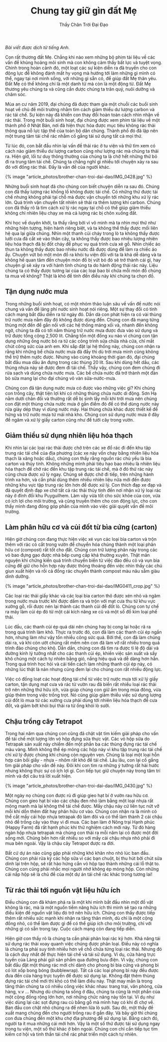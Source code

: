 ﻿---
title: Chung tay giữ gìn đất Mẹ 
author: Thầy Chân Trời Đại Đạo
---

*Bài viết được dịch từ tiếng Anh.*

Con rất thương đất Mẹ. Chẳng khi nào xem những bộ phim tài liệu về các vấn đề khủng hoảng môi sinh mà con không cảm thấy bất lực và tuyệt vọng. Chính trong hoàn cảnh đó, một loạt các sự kiện diễn ra đã truyền cho con động lực để không đánh mất hy vọng mà hướng tới làm những gì mình có thể, ngay tại nơi mình sống, với những gì sẵn có, để giúp đất Mẹ thân yêu. Đất Mẹ có thể không chỉ là một danh từ mà còn là một động từ. Đất Mẹ thương yêu chúng ta và cũng cần được chúng ta trân quý, nuôi dưỡng và chăm sóc. 

Mùa an cư năm 2019, đại chúng đã được tham gia một chuỗi các buổi sinh hoạt về chủ đề môi trường nhằm tìm cách giảm thiểu dư lượng carbon và rác tái chế. Sự kiện này đã khiến con thay đổi hoàn toàn cách nhìn nhận về rác thải. Trong một buổi sinh hoạt, đại chúng được xem phim tài liệu về một thành phố ở Nhật Bản, nơi đã hiện thực hóa được mục tiêu không rác thải thông qua nỗ lực tập thể của toàn bộ dân chúng. Thành phố đó đã lập nên một trung tâm tái chế rác nhằm cố gắng tái sử dụng tất cả mọi thứ.

Từ lúc đó, con bắt đầu nhìn lại vấn đề thải rác ở tu viện và thử tìm xem có cách nào giảm thiểu dư lượng carbon cũng như lượng rác mà chúng ta thải ra. Hiện giờ, lối tư duy thông thường của chúng ta là chở hết những thứ bỏ đi ra trung tâm tái chế. Chúng ta chẳng nghĩ gì nhiều tới chuyện xảy ra sau đó với đống rác thải. Đấy là vấn đề của người khác. 

{% image "article_photos/brother-chan-troi-dai-dao/IMG_0428.jpg" %}

Những buổi sinh hoạt đã cho chúng con biết chuyện diễn ra sau đó. Chúng con đã thấy lượng rác khổng lồ không được tái chế. Có những thứ được tái chế nhưng không phải tại chỗ mà được vận chuyển tới những khu xử lý rác lớn. Quá trình vận chuyển tất nhiên sẽ thải ra thêm lượng khí carbon. Chúng con đã thấy rõ là tìm cách xử lý rác ngay tại chỗ có thể giúp giảm thiểu không chỉ nhiên liệu chạy xe mà cả lượng rác bị chôn xuống đất. 

Khi học về duyên khởi, ta thấy rằng bởi vì vô minh mà ta nhìn mọi thứ như những hiện tượng, hiện hành riêng biệt, và ta không thể thấy được mối liên hệ qua lại giữa chúng. Nhìn một thanh củi cháy trong lò ta không thấy được lưỡi cưa đã cắt xẻ vào thân cây, ta không thấy được bao nhiêu lượng nhiên liệu hóa thạch đã bị đốt cháy để phục vụ quá trình cưa xẻ gỗ. Nhìn chiếc áo thun ta không thấy được bao nhiêu nước đã được dùng để làm ra chiếc áo ấy. Chuyện vứt bỏ một món đồ ra khỏi tu viện đối với ta là khá dễ dàng và ta không hề quan tâm đến chuyện món đồ bị vứt bỏ đó sẽ trở thành cái gì, hay chuyện gì sẽ xảy ra với hành tinh chúng ta do hành động thải rác này. Liệu chúng ta có thấy được tương lai của các loại bao bì chứa mỗi món đồ chúng ta mua về không? Thật là khó để tính đến điều này khi chúng ta chọn đồ. 

## Tận dụng nước mưa

Trong những buổi sinh hoạt, có một nhóm thảo luận sâu về vấn đề nước nói chung và vấn đề lãng phí nước sinh hoạt nói riêng. Một sự thay đổi có tính cách mạng bắt đầu diễn ra từ ngày đó. Dần dà con phát hiện ra có vài thùng trữ nước mưa nằm đây đó không được dùng đến. Chúng con đã mang từng thùng một đến để gắn nối với các hệ thống máng xối và, nhanh đến không ngờ, chúng ta đã có tới năm thùng trữ nước mưa được đưa vào sử dụng và trữ được tổng cộng 2,500 lít. Chẳng tốn một đồng xu nào vì chúng con tận dụng những ống nước bỏ ra từ các công trình sửa chữa nhà cửa, chỉ mất chút công sức của anh em. Khi sắp đặt lại hệ thống này, chúng con nhận ra rằng khi những bể chứa nước mưa đã đầy thì dù trời mưa mình cũng không thể trữ thêm nước được. Nhưng vào cùng khoảng thời gian đó, đại chúng bắt đầu mua dầu ăn đựng trong các thùng 20 lít. Sau khi dùng hết dầu, các thùng nhựa này sẽ được đem đi tái chế. Thấy vậy, chúng con đem chúng đi rửa sạch và dùng chứa nước mưa. Các bể chứa nước đã trở thành một đàn bò sữa mang lại cho đại chúng vô vàn sữa-nước-mưa.

Chúng con đã tận dụng nước mưa có được vào những việc gì? Khi chúng con trồng cây, thật tiện lợi khi có những thùng chứa nước di động. Sơn Hạ nằm dưới chân đồi và thường rất dễ bị sình lầy mỗi khi trời mưa nên chúng con đặt một thùng chứa nước mưa ở gần điểm đó để có thể dùng nước này rửa giày dép thay vì dùng nước máy. Hai thùng chứa khác được thiết kế để hứng và trữ nước mưa từ mái nhà kho. Chúng con sử dụng nước mưa ở đây để ngâm và xử lý giấy carton cũng như để tưới cây trong vườn. 

## Giảm thiểu sử dụng nhiên liệu hóa thạch

Khi nhìn lại các loại rác thải được chở trên các xe đổ rác đi đến khu tập trung rác tái chế của địa phương (các xe này vốn chạy bằng nhiên liệu hóa thạch là xăng hoặc dầu), chúng con thấy rằng nguồn rác chủ yếu là bìa carton và thủy tinh. Không những mình phải tiêu hao bao nhiêu là nhiên liệu hóa thạch để chở rác đến khu tập trung rác tái chế, mà ở đó thứ rác này cũng chưa được xử lý ngay. Chúng sẽ được chở đi tiếp, trên những hành trình xa hơn, và cần phải dùng thêm nhiều nhiên liệu nữa mới đến được những khu vực tập trung rác lớn hơn để được xử lý. Con thích đạp xe đạp và đã quyết định đạp xe chở tất cả rác thải thủy tinh đến nơi nhận xử lý loại rác này ở đỉnh đồi khu Puyguilhem. Làm vậy vừa tốt cho sức khỏe của con, vừa có ích lợi cho môi trường, và cũng truyền thêm cho con động lực, cho con thấy mình đang đóng góp phần của mình vào việc giải quyết vấn đề môi trường.

## Làm phân hữu cơ và củi đốt từ bìa cứng (carton)

Hiện giờ chúng con đang thực hiện việc xé vụn các loại bìa carton và trộn thêm với rác cỏ cắt trong vườn để chuyển hóa chúng thành một loại phân hữu cơ (compost) rất tốt cho đất. Chúng con trữ lượng phân này trong các vỏ bao đựng gạo được nhà bếp cung cấp khá thường xuyên. Thật mãn nguyện khi chứng kiến quá trình chuyển biến từ việc đảo đều cỏ và vụn bìa cứng để giữ cho hỗn hợp này được thông thoáng đến việc nhìn thấy các chú giun xuất hiện và rồi cả đống rác chuyển thành compost màu nâu sẫm giàu dinh dưỡng. 

{% image "article_photos/brother-chan-troi-dai-dao/IMG0411_crop.jpg" %}

Các loại rác thải giấy khác và các loại bìa carton thô được xén nhỏ và ngâm trong nước mưa trước khi được dầm ra và trộn với mạt cưa thu từ khu vực xưởng gỗ, rồi được nén lại thành các thanh củi để đốt lò. Chúng con tự chế ra máy làm củi ép đó từ một cái kích nâng xe cũ và một số đồ kim loại phế thải. 

Lúc đầu, các thanh củi ép quá dài nên chúng hay bị cong lại hoặc rã ra trong quá trình làm khô. Thực ra trước đó, con đã làm các thanh củi ép ngắn hơn, nhưng làm như vậy tốn nhiều công sức quá. Bởi thế, con đã làm chúng dài ra, và khi còn ướt chúng rất mềm nên con đã làm vỡ rất nhiều trong quá trình đảo chúng cho khô. Dần dần, chúng con đã tìm ra được tỉ lệ độ dài và đường kính lý tưởng nhất cho các thanh củi ép, khiến việc sản xuất và sấy khô chúng một cách tự nhiên bằng gió, nắng hiệu quả và dễ dàng hơn hẳn. Trong quá trình học hỏi và cải tiến cách làm những thanh củi ép này, có những lúc thật là nản nhưng cũng đem lại cho chúng con rất nhiều động lực. 

Việc có đồng loạt các hoạt động tái chế từ việc trữ nước mưa tới xử lý giấy carton, tận dụng mạt cưa và rác từ vườn rau đã biến rất nhiều loại rác thải trở nên những thứ hữu ích, vừa giúp chúng con giữ ấm trong mùa đông, vừa giúp thêm trong việc trồng trọt. Nó cũng giúp giảm thiểu việc sử dụng lượng củi đốt lò mua từ các xưởng cưa phải dùng tới nhiên liệu hóa thạch để cưa đốt, và giảm bớt khói bụi thải ra từ ống khói lò sưởi.

## Chậu trồng cây Tetrapot

Trong hai năm qua chúng con cũng đã chật vật tìm kiếm giải pháp cho vấn đề tái chế một lượng lớn vỏ hộp đựng sữa thực vật. Các vỏ hộp sữa do Tetrapak sản xuất này chiếm đến một phần ba các thùng đựng rác tái chế màu vàng. Mình không thể ép mỏng các hộp này vì khu tập trung rác tái chế chỉ xử lý được chúng khi chúng còn nguyên vẹn. Chúng là loại một loại hỗn hợp cán bồi giấy - nhựa – nhôm rất khó để tái chế. Lâu lâu, con lại cố gắng tìm giải pháp cho vấn đề này. Đôi khi con tìm ra những ý tưởng rất hài hước nhưng không thực sự có ích lợi gì. Con tiếp tục giữ chuyện này trong tâm trí mình và đợi câu trả lời xuất hiện. 

{% image "article_photos/brother-chan-troi-dai-dao/IMG_0430.jpg" %}

Một ngày nọ chúng con được rủ đi giúp gieo hạt bí ở vườn rau hữu cơ. Chúng con gieo hạt bí vào các chậu đen nhỏ làm bằng một loại nhựa rất mỏng manh mà lại không thể tái chế được. Mấy chậu này cứ liên tục nứt vỡ mỗi khi dồn thêm đất hay phân hữu cơ vào. Chúng con nhận ra là mình có thể cắt mấy cái hộp nhựa tetrapak đó làm đôi và có thể làm thành 2 cái chậu nhỏ để trồng cây vào thay vì đi mua. Các bạn làm ở Nông trại Hạnh phúc (Happy Farm) đã rất hạnh phúc khi thử nghiệm cách mới này. Từ đó hàng ngàn hộp nhựa tetrapak mà chúng con thải ra mỗi năm lại có được một đời sống mới. Chúng bền hơn rất nhiều so với mấy cái chậu nhựa nhỏ phải đi mua bên ngoài. Vậy là chậu cây Tetrapot được ra đời. 

Bất cứ dự án nào cũng gặp phải những khó khăn nho nhỏ lúc ban đầu. Chúng con phải rửa kỹ các hộp sữa vì các bạn chuột, bị thu hút bởi chút sữa dính lại trên hộp, sẽ rất hào hứng cắn vỏ hộp tạo thành những cái lỗ thật to. Chúng con cũng phải nhắc mọi người nhớ không ép mỏng hộp. Còn những cái nắp hộp sẽ là chủ đề của một dự án tái chế rác khác trong tương lai! 

## Từ rác thải tới nguồn vật liệu hữu ích

Điều chúng con đã khám phá ra là một khi mình bắt đầu nhìn một đồ vật không là rác, mà là một nguồn tiềm năng hữu ích thì mình sẽ tạo ra những điều kiện để nguồn vật liệu đó trở nên hữu ích. Chúng con thấy được tiếp thêm rất nhiều sức mạnh khi nhận ra tăng thân mình, dù chỉ là một cộng đồng nhỏ, có thể làm được gì để có thể giúp ích cho môi trường, chỉ với những gì có sẵn trong tay. Cuộc cách mạng còn đang tiếp diễn.

Hiện giờ con thấy rõ là chúng ta cần phải phân loại rác kỹ hơn. Khả năng tái sử dụng rác thải xoay quanh việc chúng được phân loại. Điều này có nghĩa là chúng ta phải suy tính nhiều hơn về chỗ chứa từng loại rác thải. Nhưng đó là cách duy nhất để thực hiện tái chế và tái sử dụng. Ví dụ, cửa hàng trực tuyến của Làng phải gửi sản phẩm qua đường bưu điện. Vì vậy, chúng con bắt đầu đặt một thùng rác mới chỉ dành cho phong bì bìa cứng và phong bì có lót xốp bong bóng (bubblewrap). Tất cả các loại phong bì này đều được đưa đến cửa hàng trực tuyến để được sử dụng lại. Không đặt thêm thùng đựng rác tái chế mới thì khó có thể làm điều này. Thật may mắn là trong tăng thân chúng ta có nhiều công việc khác nhau: trang trại, văn phòng, cửa hàng, v.v … Nhưng dù chúng ta sống ở đâu, chúng ta cũng là một phần của một cộng đồng rộng lớn hơn, nơi những chức năng này tồn tại. Ví dụ như việc dùng lại các sọt đựng rau củ bằng gỗ mà mình hay có khi đi chợ về. Ban đầu con chặt nhỏ chúng ra để nhen lửa lò sưởi. Sau đó, một thầy đề xuất mang chúng đến cho người trồng rau ở gần đây. Và bây giờ thì chúng con đưa chúng đến một khu chợ địa phương để sử dụng lại. Bằng cách đó, người ta ít mua những cái mới hơn. Vậy là một số thứ được tái sử dụng ngay trong tu viện, một số thứ khác ở bên ngoài. Chúng con chỉ cần tiếp tục tìm kiếm cơ hội và tinh thần tái chế rác phát triển một cách tự nhiên.
